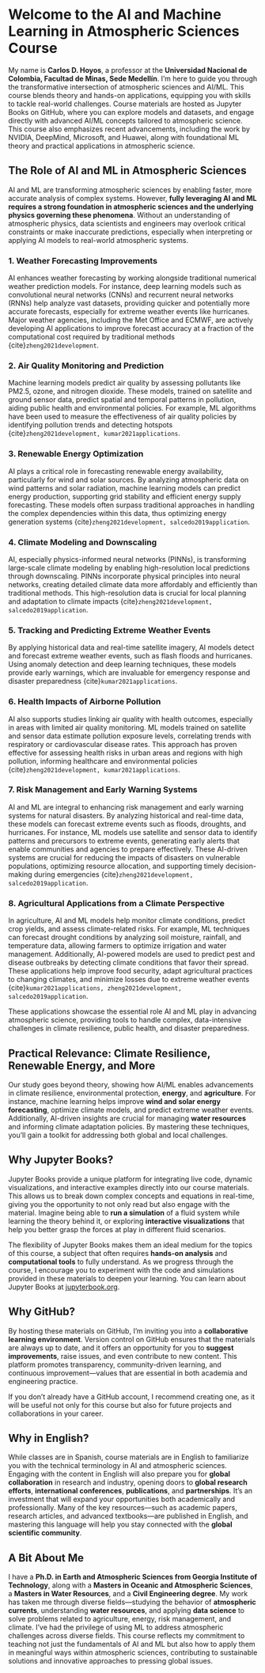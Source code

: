 # Welcome to the AI and Machine Learning in Atmospheric Sciences Course

My name is **Carlos D. Hoyos**, a professor at the **Universidad Nacional de Colombia, Facultad de Minas, Sede Medellín**. I’m here to guide you through the transformative intersection of atmospheric sciences and AI/ML. This course blends theory and hands-on applications, equipping you with skills to tackle real-world  challenges. Course materials are hosted as Jupyter Books on GitHub, where you can explore models and datasets, and engage directly with advanced AI/ML concepts tailored to atmospheric science. This course also emphasizes recent advancements, including the work by NVIDIA, DeepMind, Microsoft, and Huawei, along with foundational ML theory and practical applications in atmospheric science.

## The Role of AI and ML in Atmospheric Sciences

AI and ML are transforming atmospheric sciences by enabling faster, more accurate analysis of complex systems. However, **fully leveraging AI and ML requires a strong foundation in atmospheric sciences and the underlying physics governing these phenomena**. Without an understanding of atmospheric physics, data scientists and engineers may overlook critical constraints or make inaccurate predictions, especially when interpreting or applying AI models to real-world atmospheric systems.

### 1. Weather Forecasting Improvements
AI enhances weather forecasting by working alongside traditional numerical weather prediction models. For instance, deep learning models such as convolutional neural networks (CNNs) and recurrent neural networks (RNNs) help analyze vast datasets, providing quicker and potentially more accurate forecasts, especially for extreme weather events like hurricanes. Major weather agencies, including the Met Office and ECMWF, are actively developing AI applications to improve forecast accuracy at a fraction of the computational cost required by traditional methods {cite}`zheng2021development`.

### 2. Air Quality Monitoring and Prediction
Machine learning models predict air quality by assessing pollutants like PM2.5, ozone, and nitrogen dioxide. These models, trained on satellite and ground sensor data, predict spatial and temporal patterns in pollution, aiding public health and environmental policies. For example, ML algorithms have been used to measure the effectiveness of air quality policies by identifying pollution trends and detecting hotspots {cite}`zheng2021development, kumar2021applications`.

### 3. Renewable Energy Optimization
AI plays a critical role in forecasting renewable energy availability, particularly for wind and solar sources. By analyzing atmospheric data on wind patterns and solar radiation, machine learning models can predict energy production, supporting grid stability and efficient energy supply forecasting. These models often surpass traditional approaches in handling the complex dependencies within this data, thus optimizing energy generation systems {cite}`zheng2021development, salcedo2019application`.

### 4. Climate Modeling and Downscaling
AI, especially physics-informed neural networks (PINNs), is transforming large-scale climate modeling by enabling high-resolution local predictions through downscaling. PINNs incorporate physical principles into neural networks, creating detailed climate data more affordably and efficiently than traditional methods. This high-resolution data is crucial for local planning and adaptation to climate impacts {cite}`zheng2021development, salcedo2019application`.

### 5. Tracking and Predicting Extreme Weather Events
By applying historical data and real-time satellite imagery, AI models detect and forecast extreme weather events, such as flash floods and hurricanes. Using anomaly detection and deep learning techniques, these models provide early warnings, which are invaluable for emergency response and disaster preparedness {cite}`kumar2021applications`.

### 6. Health Impacts of Airborne Pollution
AI also supports studies linking air quality with health outcomes, especially in areas with limited air quality monitoring. ML models trained on satellite and sensor data estimate pollution exposure levels, correlating trends with respiratory or cardiovascular disease rates. This approach has proven effective for assessing health risks in urban areas and regions with high pollution, informing healthcare and environmental policies {cite}`zheng2021development, kumar2021applications`.

### 7. Risk Management and Early Warning Systems
AI and ML are integral to enhancing risk management and early warning systems for natural disasters. By analyzing historical and real-time data, these models can forecast extreme events such as floods, droughts, and hurricanes. For instance, ML models use satellite and sensor data to identify patterns and precursors to extreme events, generating early alerts that enable communities and agencies to prepare effectively. These AI-driven systems are crucial for reducing the impacts of disasters on vulnerable populations, optimizing resource allocation, and supporting timely decision-making during emergencies {cite}`zheng2021development, salcedo2019application`.

### 8. Agricultural Applications from a Climate Perspective
In agriculture, AI and ML models help monitor climate conditions, predict crop yields, and assess climate-related risks. For example, ML techniques can forecast drought conditions by analyzing soil moisture, rainfall, and temperature data, allowing farmers to optimize irrigation and water management. Additionally, AI-powered models are used to predict pest and disease outbreaks by detecting climate conditions that favor their spread. These applications help improve food security, adapt agricultural practices to changing climates, and minimize losses due to extreme weather events {cite}`kumar2021applications, zheng2021development, salcedo2019application`.

These applications showcase the essential role AI and ML play in advancing atmospheric science, providing tools to handle complex, data-intensive challenges in climate resilience, public health, and disaster preparedness.

## Practical Relevance: Climate Resilience, Renewable Energy, and More

Our study goes beyond theory, showing how AI/ML enables advancements in climate resilience, environmental protection, **energy**, and **agriculture**. For instance, machine learning helps improve **wind and solar energy forecasting**, optimize climate models, and predict extreme weather events. Additionally, AI-driven insights are crucial for managing **water resources** and informing climate adaptation policies. By mastering these techniques, you’ll gain a toolkit for addressing both global and local challenges.


## Why Jupyter Books?

Jupyter Books provide a unique platform for integrating live code, dynamic visualizations, and interactive examples directly into our course materials. This allows us to break down complex concepts and equations in real-time, giving you the opportunity to not only read but also engage with the material. Imagine being able to **run a simulation** of a fluid system while learning the theory behind it, or exploring **interactive visualizations** that help you better grasp the forces at play in different fluid scenarios.

The flexibility of Jupyter Books makes them an ideal medium for the topics of this course, a subject that often requires **hands-on analysis** and **computational tools** to fully understand. As we progress through the course, I encourage you to experiment with the code and simulations provided in these materials to deepen your learning. You can learn about Jupyter Books at [jupyterbook.org](https://jupyterbook.org).


## Why GitHub?

By hosting these materials on GitHub, I’m inviting you into a **collaborative learning environment**. Version control on GitHub ensures that the materials are always up to date, and it offers an opportunity for you to **suggest improvements**, raise issues, and even contribute to new content. This platform promotes transparency, community-driven learning, and continuous improvement—values that are essential in both academia and engineering practice.

If you don’t already have a GitHub account, I recommend creating one, as it will be useful not only for this course but also for future projects and collaborations in your career.

## Why in English?

While classes are in Spanish, course materials are in English to familiarize you with the technical terminology in AI and atmospheric sciences. Engaging with the content in English will also prepare you for **global collaboration** in research and industry, opening doors to  **global research efforts**, **international conferences**, **publications**, and **partnerships**. It’s an investment that will expand your opportunities both academically and professionally. Many of the key resources—such as academic papers, research articles, and advanced textbooks—are published in English, and mastering this language will help you stay connected with the **global scientific community**.

## A Bit About Me

I have a **Ph.D. in Earth and Atmospheric Sciences from Georgia Institute of Technology**, along with a **Masters in Oceanic and Atmospheric Sciences**, a **Masters in Water Resources**, and a **Civil Engineering degree**. My work has taken me through diverse fields—studying the behavior of **atmospheric currents**, understanding **water resources**, and applying **data science** to solve problems related to agriculture, energy, risk management, and climate. I’ve had the privilege of using ML to address atmospheric challenges across diverse fields. This course reflects my commitment to teaching not just the fundamentals of AI and ML but also how to apply them in meaningful ways within atmospheric sciences, contributing to sustainable solutions and innovative approaches to pressing global issues.


```{tableofcontents}
```

